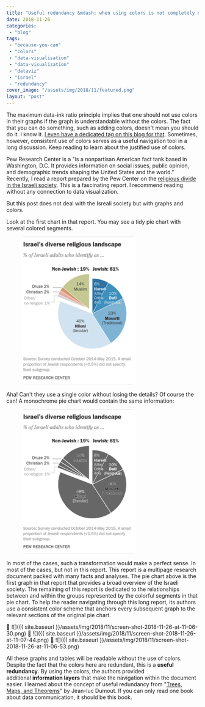 ```yaml
---
title: "Useful redundancy &mdash; when using colors is not completely useless"
date: 2018-11-26
categories: 
 - "blog"
tags: 
 - "because-you-can"
 - "colors"
 - "data-visualisation"
 - "data-visualization"
 - "dataviz"
 - "israel"
 - "redundancy"
cover_image: "/assets/img/2018/11/featured.png"
layout: "post"
---
```


The maximum data-ink ratio principle implies that one should not use colors in their graphs if the graph is understandable without the colors. The fact that you can do something, such as adding colors, doesn't mean you should do it. I know it. [I even have a dedicated tag on this blog for that](https://gorelik.net/tag/because-you-can/). Sometimes, however, consistent use of colors serves as a useful navigation tool in a long discussion. Keep reading to learn about the justified use of colors.


Pew Research Center is a "is a nonpartisan American fact tank based in Washington, D.C. It provides information on social issues, public opinion, and demographic trends shaping the United States and the world." Recently, I read a report prepared by the Pew Center on the [religious divide in the Israeli society](http://www.pewforum.org/2016/03/08/israels-religiously-divided-society/). This is a fascinating report. I recommend reading without any connection to data visualization.


But this post does not deal with the Isreali society but with graphs and colors.


Look at the first chart in that report. You may see a tidy pie chart with several colored segments. 


<div class="wp-block-image"><figure class="aligncenter is-resized"><img src="/assets/img/2018/11/screen-shot-2018-11-26-at-10-49-51.png" alt="Pie chart: Religious composition of Israeli society. The chart uses several colored segments" class="wp-image-2333" width="300" height="387"></figure></div>

Aha! Can't they use a single color without losing the details? Of course the can! A monochrome pie chart would contain the same information:

<div class="wp-block-image"><figure class="aligncenter is-resized"><img src="/assets/img/2018/11/screen-shot-2018-11-26-at-10-49-512.png" alt="Pie chart: Religious composition of Israeli society. The chart uses monochrome segments" class="wp-image-2337" width="300" height="377"></figure></div>

In most of the cases, such a transformation would make a perfect sense. In most of the cases, but not in this report. This report is a multipage research document packed with many facts and analyses. The pie chart above is the first graph in that report that provides a broad overview of the Israeli society. The remaining of this report is dedicated to the relationships between and within the groups represented by the colorful segments in that pie chart. To help the reader navigating through this long report, its authors use a consistent color scheme that anchors every subsequent graph to the relevant sections of the original pie chart.

 ![]({{ site.baseurl }}/assets/img/2018/11/screen-shot-2018-11-26-at-11-06-30.png)
 ![]({{ site.baseurl }}/assets/img/2018/11/screen-shot-2018-11-26-at-11-07-44.png)
 ![]({{ site.baseurl }}/assets/img/2018/11/screen-shot-2018-11-26-at-11-06-53.png)


All these graphs and tables will be readable without the use of colors. Despite the fact that the colors here are redundant, this is a **useful redundancy**. By using the colors, the authors provided additional **information layers** that make the navigation within the document easier. I learned about the concept of useful redundancy from "[Trees, Maps, and Theorems](http://www.treesmapsandtheorems.com/)" by Jean-luc Dumout. If you can only read one book about data communication, it should be this book.
